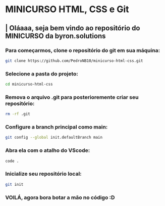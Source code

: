 # MINICURSO HTML, CSS e Git

## | Oláaaa, seja bem vindo ao repositório do MINICURSO da byron.solutions

### Para começarmos, clone o repositório do git em sua máquina:

```bash
git clone https://github.com/PedroNB10/minicurso-html-css.git
```

### Selecione a pasta do projeto:

```bash
cd minicurso-html-css
```


### Remova o arquivo .git para posterioremente criar seu repositório:

```bash
rm -rf .git
```

### Configure a branch principal como main:

```bash
git config --global init.defaultBranch main
```


### Abra ela com o atalho do VScode:

```bash
code .
```

### Inicialize seu repositório local:

```bash
git init
```

### VOILÁ, agora bora botar a mão no código :D
